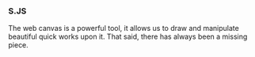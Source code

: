 ### S.JS

The web canvas is a powerful tool, it allows us to draw and manipulate beautiful quick works upon it. That said, there has always been a missing piece.